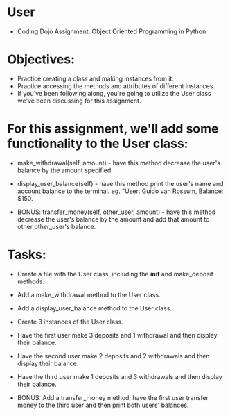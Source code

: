 # User
* Coding Dojo Assignment: Object Oriented Programming in Python

# Objectives:

* Practice creating a class and making instances from it.
* Practice accessing the methods and attributes of different instances.
* If you've been following along, you're going to utilize the User class we've been discussing for this assignment.

# For this assignment, we'll add some functionality to the User class:

* make_withdrawal(self, amount) - have this method decrease the user's balance by the amount specified.

* display_user_balance(self) - have this method print the user's name and account balance to the terminal. eg. "User: Guido van Rossum, Balance: $150.

* BONUS: transfer_money(self, other_user, amount) - have this method decrease the user's balance by the amount and add that amount to other other_user's balance.

# Tasks:
* Create a file with the User class, including the __init__ and make_deposit methods.

* Add a make_withdrawal method to the User class.

* Add a display_user_balance method to the User class.

* Create 3 instances of the User class.

* Have the first user make 3 deposits and 1 withdrawal and then display their balance.

* Have the second user make 2 deposits and 2 withdrawals and then display their balance.

* Have the third user make 1 deposits and 3 withdrawals and then display their balance.

* BONUS: Add a transfer_money method; have the first user transfer money to the third user and then print both users' balances.